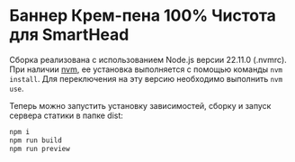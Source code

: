# Баннер Крем-пена 100% Чистота для SmartHead

Сборка реализована с использованием Node.js версии 22.11.0 (.nvmrc).
При наличии [nvm](https://github.com/nvm-sh/nvm), ее установка выполняется с помощью команды `nvm install`.
Для переключения на эту версию необходимо выполнить `nvm use`.

Теперь можно запустить установку зависимостей, сборку и запуск сервера статики в папке dist:

```bash
npm i
npm run build
npm run preview
```
